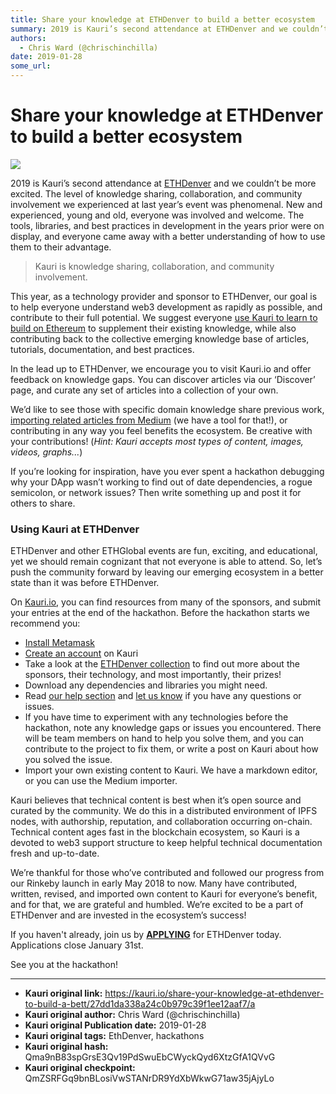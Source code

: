 ```yaml
---
title: Share your knowledge at ETHDenver to build a better ecosystem
summary: 2019 is Kauri’s second attendance at ETHDenver and we couldn’t be more excited. The level of knowledge sharing, collaboration, and community involvement we experienced at last year’s event was phenomenal. New and experienced, young and old, everyone was involved and welcome. The tools, libraries, and best practices in development in the years prior were on display, and everyone came away with a better understanding of how to use them to their advantage. Kauri is knowledge sharing, collaboration,
authors:
  - Chris Ward (@chrischinchilla)
date: 2019-01-28
some_url: 
---
```


# Share your knowledge at ETHDenver to build a better ecosystem

![](https://ipfs.infura.io/ipfs/QmegHwDichPfP5Jqq2aFq3fGakARVXFA4LyfiXVTU7Lzn5)


2019 is Kauri’s second attendance at [ETHDenver](https://www.ethdenver.com) and we couldn’t be more excited. The level of knowledge sharing, collaboration, and community involvement we experienced at last year’s event was phenomenal. New and experienced, young and old, everyone was involved and welcome. The tools, libraries, and best practices in development in the years prior were on display, and everyone came away with a better understanding of how to use them to their advantage.

> Kauri is knowledge sharing, collaboration, and community involvement.

This year, as a technology provider and sponsor to ETHDenver, our goal is to help everyone understand web3 development as rapidly as possible, and contribute to their full potential. We suggest everyone [use Kauri to learn to build on Ethereum](https://beta.kauri.io) to supplement their existing knowledge, while also contributing back to the collective emerging knowledge base of articles, tutorials, documentation, and best practices.

In the lead up to ETHDenver, we encourage you to visit Kauri.io and offer feedback on knowledge gaps. You can discover articles via our ‘Discover’ page, and curate any set of articles into a collection of your own.

We’d like to see those with specific domain knowledge share previous work, [importing related articles from Medium](https://import.beta.kauri.io) (we have a tool for that!), or contributing in any way you feel benefits the ecosystem. Be creative with your contributions! (_Hint: Kauri accepts most types of content, images, videos, graphs..._)

If you’re looking for inspiration, have you ever spent a hackathon debugging why your DApp wasn’t working to find out of date dependencies, a rogue semicolon, or network issues? Then write something up and post it for others to share.

### Using Kauri at ETHDenver

ETHDenver and other ETHGlobal events are fun, exciting, and educational, yet we should remain cognizant that not everyone is able to attend. So, let’s push the community forward by leaving our emerging ecosystem in a better state than it was before ETHDenver.

On [Kauri.io](https://beta.kauri.io), you can find resources from many of the sponsors, and submit your entries at the end of the hackathon. Before the hackathon starts we recommend you:

- [Install Metamask](https://beta.kauri.io/article/2a587f3962044515937a8105cfa1568c/)
- [Create an account](https://beta.kauri.io/login) on Kauri
- Take a look at the [ETHDenver collection](https://beta.kauri.io/collection/5c4b1b5b92371c00018db874/ethdenver) to find out more about the sponsors, their technology, and most importantly, their prizes!
- Download any dependencies and libraries you might need.
- Read [our help section](https://beta.kauri.io/help) and [let us know](mailto:info@kauri.io) if you have any questions or issues.
- If you have time to experiment with any technologies before the hackathon, note any knowledge gaps or issues you encountered. There will be team members on hand to help you solve them, and you can contribute to the project to fix them, or write a post on Kauri about how you solved the issue.
- Import your own existing content to Kauri. We have a markdown editor, or you can use the Medium importer.

Kauri believes that technical content is best when it’s open source and curated by the community. We do this in a distributed environment of IPFS nodes, with authorship, reputation, and collaboration occurring on-chain. Technical content ages fast in the blockchain ecosystem, so Kauri is a devoted to web3 support structure to keep helpful technical documentation fresh and up-to-date.

We’re thankful for those who’ve contributed and followed our progress from our Rinkeby launch in early May 2018 to now. Many have contributed, written, revised, and imported own content to Kauri for everyone’s benefit, and for that, we are grateful and humbled. We’re excited to be a part of ETHDenver and are invested in the ecosystem’s success!

If you haven't already, join us by **[APPLYING](https://www.ethdenver.com/)** for ETHDenver today. Applications close January 31st.

See you at the hackathon!



---

- **Kauri original link:** https://kauri.io/share-your-knowledge-at-ethdenver-to-build-a-bett/27dd1da338a24c0b979c39f1ee12aaf7/a
- **Kauri original author:** Chris Ward (@chrischinchilla)
- **Kauri original Publication date:** 2019-01-28
- **Kauri original tags:** EthDenver, hackathons
- **Kauri original hash:** Qma9nB83spGrsE3Qv19PdSwuEbCWyckQyd6XtzGfA1QVvG
- **Kauri original checkpoint:** QmZSRFGq9bnBLosiVwSTANrDR9YdXbWkwG71aw35jAjyLo




